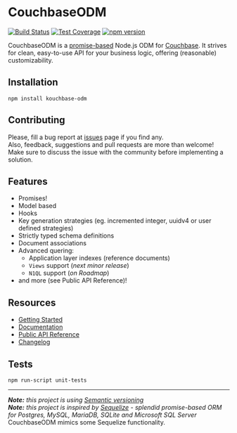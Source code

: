 # CouchbaseODM

[![Build Status](https://travis-ci.org/fogine/couchbase-odm.svg?branch=master)](https://travis-ci.org/fogine/couchbase-odm) [![Test Coverage](https://codeclimate.com/github/fogine/couchbase-odm/badges/coverage.svg)](https://codeclimate.com/github/fogine/couchbase-odm/coverage) [![npm version](https://badge.fury.io/js/kouchbase-odm.svg)](https://www.npmjs.com/package/kouchbase-odm)  

CouchbaseODM is a [promise-based](http://bluebirdjs.com/docs/getting-started.html) Node.js ODM for [Couchbase](http://www.couchbase.com/nosql-databases/couchbase-server). It strives for clean, easy-to-use API for your business logic, offering (reasonable) customizability.


Installation
-------------------
`npm install kouchbase-odm`

Contributing
-------------------
Please, fill a bug report at [issues](https://github.com/fogine/couchbase-odm/issues) page if you find any.  
Also, feedback, suggestions and pull requests are more than welcome!
Make sure to discuss the issue with the community before implementing a solution.

Features
-------------------
* Promises!
* Model based
* Hooks
* Key generation strategies (eg. incremented integer, uuidv4 or user defined strategies)
* Strictly typed schema definitions
* Document associations
* Advanced quering:
    * Application layer indexes (reference documents)
    * `Views` support (*next minor release*)
    * `N1QL` support (*on Roadmap*)
* and more (see Public API Reference)!

Resources
-------------------
* [Getting Started](https://fogine.github.io/couchbase-odm/1.0.1/tutorial-1.gettingStarted.html)
* [Documentation](https://fogine.github.io/couchbase-odm/1.0.1/tutorial-1.gettingStarted.html)
* [Public API Reference](https://fogine.github.io/couchbase-odm/1.0.1/CouchbaseODM.html)
* [Changelog](./CHANGELOG.md)

Tests
-------------------

`npm run-script unit-tests`

-------------------------------------------

_**Note:** this project is using [Semantic versioning](http://semver.org/)_    
_**Note:** this project is inspired by [Sequelize](https://github.com/sequelize/sequelize) - splendid promise-based ORM for Postgres, MySQL, MariaDB, SQLite and Microsoft SQL Server_  
CouchbaseODM mimics some Sequelize functionality.
